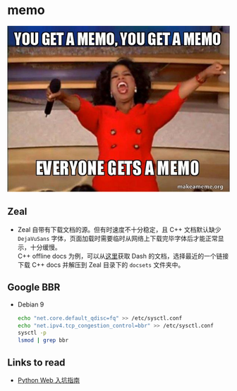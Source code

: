 # memo

![front](/pics/memo-front.jpg)

## Zeal

- Zeal 自带有下载文档的源。但有时速度不十分稳定，且 C++ 文档默认缺少 `DejaVuSans` 字体，页面加载时需要临时从网络上下载完毕字体后才能正常显示，十分缓慢。  
C++ offline docs 为例，可以从[这里](https://github.com/Kapeli/feeds/blob/master/C%2B%2B.xml)获取 Dash 的文档，选择最近的一个链接下载 C++ docs 并解压到 Zeal 目录下的 `docsets` 文件夹中。

## Google BBR

- Debian 9

    ``` sh
    echo "net.core.default_qdisc=fq" >> /etc/sysctl.conf
    echo "net.ipv4.tcp_congestion_control=bbr" >> /etc/sysctl.conf
    sysctl -p
    lsmod | grep bbr
    ```

## Links to read

- [Python Web 入坑指南](https://python-web-guide.readthedocs.io/zh/latest/)